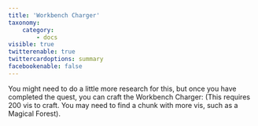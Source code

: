 ```yaml
---
title: 'Workbench Charger'
taxonomy:
    category:
        - docs
visible: true
twitterenable: true
twittercardoptions: summary
facebookenable: false
---
```


You might need to do a little more research for this, but once you have completed the quest, you can craft the Workbench Charger: (This requires 200 vis to craft. You may need to find a chunk with more vis, such as a Magical Forest).